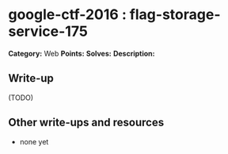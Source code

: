 # google-ctf-2016 : flag-storage-service-175

**Category:** Web
**Points:** 
**Solves:** 
**Description:**



## Write-up

(TODO)

## Other write-ups and resources

* none yet
